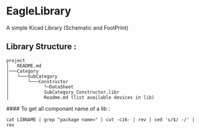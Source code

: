 # EagleLibrary

A simple Kicad Library (Schematic and FootPrint)

## Library Structure :
```
project
│   README.md       
│───Category
│   └───SubCategory
│       └───Constructor
│   	      └─DataSheet
│             SubCategory_Constructor.libr
│             Readme.md (list available devices in lib)

```

#### To get all componant name of a lib : 
```
cat LIBNAME | grep "package name=" | cut -c16- | rev | sed 's/$/ -/' | rev
```